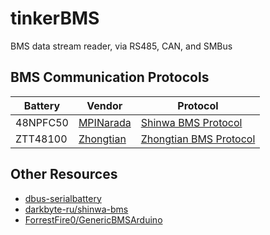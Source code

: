 # tinkerBMS

BMS data stream reader, via RS485, CAN, and SMBus

## BMS Communication Protocols

| Battery  | Vendor                  | Protocol                                             |
| -------- | ----------------------- | ---------------------------------------------------- |
| 48NPFC50 | [MPINarada](mfr-narada) | [Shinwa BMS Protocol](./doc/protocol-shinwa-bms.pdf) |
| ZTT48100 | [Zhongtian](mfr-ztt)    | [Zhongtian BMS Protocol](./doc/protocol-ztt-bms.pdf) |

## Other Resources

* [dbus-serialbattery](dbus-serialbattery)
* [darkbyte-ru/shinwa-bms](https://github.com/darkbyte-ru/shinwa-bms)
* [ForrestFire0/GenericBMSArduino](https://github.com/ForrestFire0/GenericBMSArduino)

[dbus-serialbattery]: https://github.com/Louisvdw/dbus-serialbattery
[mfr-narada]: https://mpinarada.com/
[mfr-ztt]: https://www.zttgroup.com/

